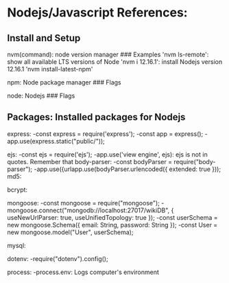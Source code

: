 # Nodejs/Javascript References:

## Install and Setup
nvm(command): node version manager
	### Examples
	'nvm ls-remote': show all available LTS versions of Node
	'nvm i 12.16.1': install Nodejs version 12.16.1
	'nvm install-latest-npm'
	

npm:	Node package manager
	### Flags

node:	Nodejs
	### Flags

## Packages: Installed packages for Nodejs
	
express:
	-const express = require('express');
	-const app = express();
	-app.use(express.static("public/"));

ejs:
	-const ejs = require('ejs');
	-app.use('view engine', ejs): ejs is not in quotes. Remember that
body-parser:
	-const bodyParser = require("body-parser");
	-app.use({urlapp.use(bodyParser.urlencoded({
		extended: true
	}));
md5:
	
bcrypt:

mongoose:
	-const mongoose = require("mongoose");
	-mongoose.connect("mongodb://localhost:27017/wikiDB", {
		useNewUrlParser: true,
		useUnifiedTopology: true
	});
	-const userSchema = new mongoose.Schema({
		email: String,
		password: String
	});
	-const User = new mongoose.model("User", userSchema);

mysql:	

dotenv:
	-require("dotenv").config();

process:
	-process.env: Logs computer's environment

